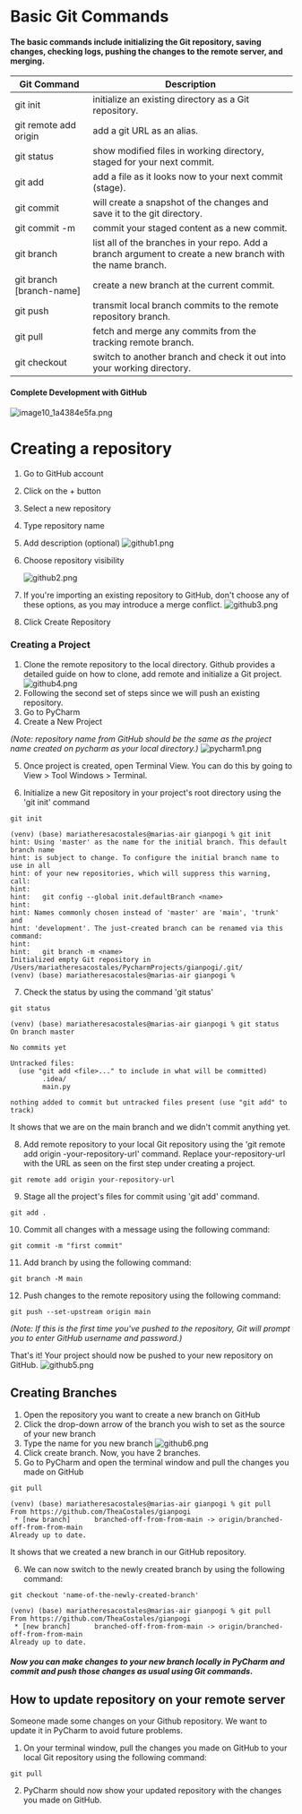 # Basic Git Commands
#### The basic commands include initializing the Git repository, saving changes, checking logs, pushing the changes to the remote server, and merging. 
| **Git Command**          | **Description**                                                                                           |
|--------------------------|-----------------------------------------------------------------------------------------------------------|
| git init                 | initialize an existing directory as a Git repository.                                                     |
| git remote add origin    | add a git URL as an alias.                                                                                |
| git status               | show modified files in working directory, staged for your next commit.                                    |
| git add                  | add a file as it looks now to your next commit (stage).                                                   |
| git commit               | will create a snapshot of the changes and save it to the git directory.                                   |
| git commit -m            | commit your staged content as a new commit.                                                               |
| git branch               | list all of the branches in your repo. Add a branch argument to create a new branch with the name branch. |
| git branch [branch-name] | create a new branch at the current commit.                                                                |
| git push                 | transmit local branch commits to the remote repository branch.                                            |
| git pull                 | fetch and merge any commits from the tracking remote branch.                                              |
| git checkout             | switch to another branch and check it out into your working directory.                                    |

#### Complete Development with GitHub
![image10_1a4384e5fa.png](images%2Fimage10_1a4384e5fa.png)

# Creating a repository

1. Go to GitHub account
2. Click on the + button
3. Select a new repository 
4. Type repository name 
5. Add description (optional)
![github1.png](images%2Fgithub1.png)
6. Choose repository visibility 

    ![github2.png](images%2Fgithub2.png)
7. If you're importing an existing repository to GitHub, don't choose any of these options, as you may introduce a merge 
   conflict.
    ![github3.png](images%2Fgithub3.png)
8. Click Create Repository 

### Creating a Project 

1. Clone the remote repository to the local directory. Github provides a detailed guide on how to clone, add remote and initialize a Git project.
![github4.png](images%2Fgithub4.png)
2. Following the second set of steps since we will push an existing repository.
3. Go to PyCharm 
4. Create a New Project

*(Note: repository name from GitHub should be the same as the project name created on pycharm as your local directory.)*
![pycharm1.png](images%2Fpycharm1.png)

5. Once project is created, open Terminal View. You can do this by going to View > Tool Windows > Terminal.

6. Initialize a new Git repository in your project's root directory using the 'git init' command
```
git init

(venv) (base) mariatheresacostales@marias-air gianpogi % git init
hint: Using 'master' as the name for the initial branch. This default branch name
hint: is subject to change. To configure the initial branch name to use in all
hint: of your new repositories, which will suppress this warning, call:
hint: 
hint:   git config --global init.defaultBranch <name>
hint: 
hint: Names commonly chosen instead of 'master' are 'main', 'trunk' and
hint: 'development'. The just-created branch can be renamed via this command:
hint: 
hint:   git branch -m <name>
Initialized empty Git repository in /Users/mariatheresacostales/PycharmProjects/gianpogi/.git/
(venv) (base) mariatheresacostales@marias-air gianpogi % 

```
7. Check the status by using the command 'git status'
```
git status

(venv) (base) mariatheresacostales@marias-air gianpogi % git status
On branch master

No commits yet

Untracked files:
  (use "git add <file>..." to include in what will be committed)
        .idea/
        main.py

nothing added to commit but untracked files present (use "git add" to track)

```
It shows that we are on the main branch and we didn't commit anything yet.


8. Add remote repository to your local Git repository using the 'git remote add origin -your-repository-url' command. Replace your-repository-url with the URL as seen on the first step under creating a project.
```
git remote add origin your-repository-url

```
9. Stage all the project's files for commit using 'git add' command.
```
git add .

```

10. Commit all changes with a message using the following command:
```
git commit -m "first commit"

```
11. Add branch by using the following command:
```
git branch -M main

```
12. Push changes to the remote repository using the following command: 
```
git push --set-upstream origin main

```
*(Note: If this is the first time you've pushed to the repository, Git will prompt you to enter GitHub username and password.)*

That's it! Your project should now be pushed to your new repository on GitHub.
![github5.png](images%2Fgithub5.png)

## Creating Branches
1. Open the repository you want to create a new branch on GitHub
2. Click the drop-down arrow of the branch you wish to set as the source of your new branch
3. Type the name for you new branch
![github6.png](images%2Fgithub6.png)
4. Click create branch. Now, you have 2 branches.
5. Go to PyCharm and open the terminal window and pull the changes you made on GitHub
```
git pull

(venv) (base) mariatheresacostales@marias-air gianpogi % git pull
From https://github.com/TheaCostales/gianpogi
 * [new branch]      branched-off-from-from-main -> origin/branched-off-from-from-main
Already up to date.

```
It shows that we created a new branch in our GitHub repository.

6. We can now switch to the newly created branch by using the following command:
```
git checkout 'name-of-the-newly-created-branch'

(venv) (base) mariatheresacostales@marias-air gianpogi % git pull
From https://github.com/TheaCostales/gianpogi
 * [new branch]      branched-off-from-from-main -> origin/branched-off-from-from-main
Already up to date.

```
##### Now you can make changes to your new branch locally in PyCharm and commit and push those changes as usual using Git commands.

## How to update repository on your remote server

Someone made some changes on your Github repository. We want to update it in PyCharm to avoid future problems. 

1. On your terminal window, pull the changes you made on GitHub to your local Git repository using the following command:
```
git pull

```
2. PyCharm should now show your updated repository with the changes you made on GitHub.